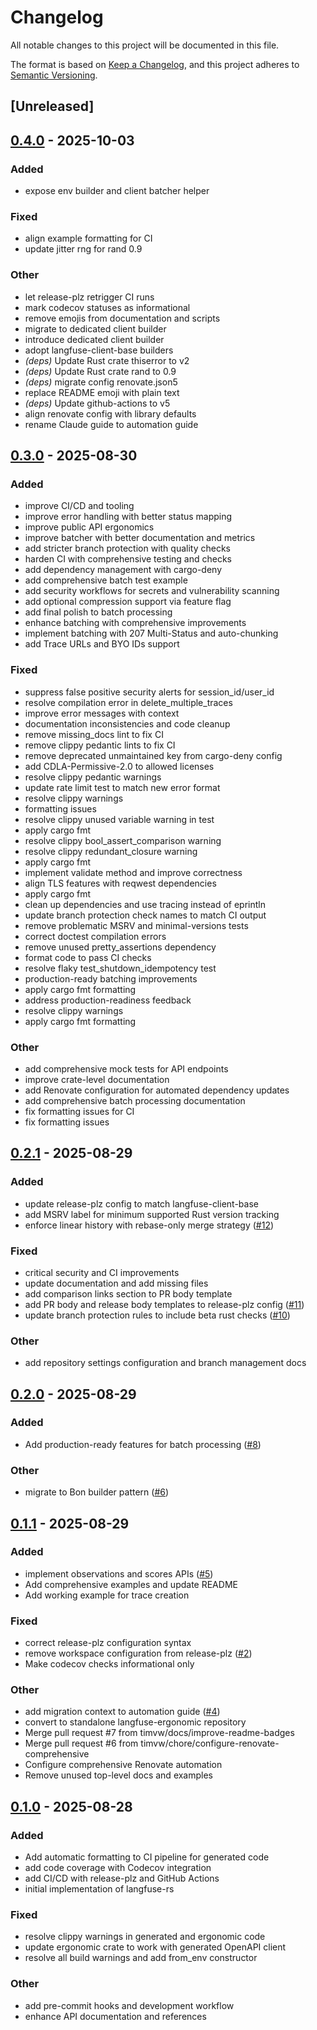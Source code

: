 # Changelog

All notable changes to this project will be documented in this file.

The format is based on [Keep a Changelog](https://keepachangelog.com/en/1.0.0/),
and this project adheres to [Semantic Versioning](https://semver.org/spec/v2.0.0.html).

## [Unreleased]

## [0.4.0](https://github.com/genai-rs/langfuse-ergonomic/compare/v0.3.0...v0.4.0) - 2025-10-03

### Added

- expose env builder and client batcher helper

### Fixed

- align example formatting for CI
- update jitter rng for rand 0.9

### Other

- let release-plz retrigger CI runs
- mark codecov statuses as informational
- remove emojis from documentation and scripts
- migrate to dedicated client builder
- introduce dedicated client builder
- adopt langfuse-client-base builders
- *(deps)* Update Rust crate thiserror to v2
- *(deps)* Update Rust crate rand to 0.9
- *(deps)* migrate config renovate.json5
- replace README emoji with plain text
- *(deps)* Update github-actions to v5
- align renovate config with library defaults
- rename Claude guide to automation guide

## [0.3.0](https://github.com/genai-rs/langfuse-ergonomic/compare/v0.2.1...v0.3.0) - 2025-08-30

### Added

- improve CI/CD and tooling
- improve error handling with better status mapping
- improve public API ergonomics
- improve batcher with better documentation and metrics
- add stricter branch protection with quality checks
- harden CI with comprehensive testing and checks
- add dependency management with cargo-deny
- add comprehensive batch test example
- add security workflows for secrets and vulnerability scanning
- add optional compression support via feature flag
- add final polish to batch processing
- enhance batching with comprehensive improvements
- implement batching with 207 Multi-Status and auto-chunking
- add Trace URLs and BYO IDs support

### Fixed

- suppress false positive security alerts for session_id/user_id
- resolve compilation error in delete_multiple_traces
- improve error messages with context
- documentation inconsistencies and code cleanup
- remove missing_docs lint to fix CI
- remove clippy pedantic lints to fix CI
- remove deprecated unmaintained key from cargo-deny config
- add CDLA-Permissive-2.0 to allowed licenses
- resolve clippy pedantic warnings
- update rate limit test to match new error format
- resolve clippy warnings
- formatting issues
- resolve clippy unused variable warning in test
- apply cargo fmt
- resolve clippy bool_assert_comparison warning
- resolve clippy redundant_closure warning
- apply cargo fmt
- implement validate method and improve correctness
- align TLS features with reqwest dependencies
- apply cargo fmt
- clean up dependencies and use tracing instead of eprintln
- update branch protection check names to match CI output
- remove problematic MSRV and minimal-versions tests
- correct doctest compilation errors
- remove unused pretty_assertions dependency
- format code to pass CI checks
- resolve flaky test_shutdown_idempotency test
- production-ready batching improvements
- apply cargo fmt formatting
- address production-readiness feedback
- resolve clippy warnings
- apply cargo fmt formatting

### Other

- add comprehensive mock tests for API endpoints
- improve crate-level documentation
- add Renovate configuration for automated dependency updates
- add comprehensive batch processing documentation
- fix formatting issues for CI
- fix formatting issues

## [0.2.1](https://github.com/genai-rs/langfuse-ergonomic/compare/v0.2.0...v0.2.1) - 2025-08-29

### Added

- update release-plz config to match langfuse-client-base
- add MSRV label for minimum supported Rust version tracking
- enforce linear history with rebase-only merge strategy ([#12](https://github.com/genai-rs/langfuse-ergonomic/pull/12))

### Fixed

- critical security and CI improvements
- update documentation and add missing files
- add comparison links section to PR body template
- add PR body and release body templates to release-plz config ([#11](https://github.com/genai-rs/langfuse-ergonomic/pull/11))
- update branch protection rules to include beta rust checks ([#10](https://github.com/genai-rs/langfuse-ergonomic/pull/10))

### Other

- add repository settings configuration and branch management docs

## [0.2.0](https://github.com/genai-rs/langfuse-ergonomic/compare/v0.1.1...v0.2.0) - 2025-08-29

### Added

- Add production-ready features for batch processing ([#8](https://github.com/genai-rs/langfuse-ergonomic/pull/8))

### Other

- migrate to Bon builder pattern ([#6](https://github.com/genai-rs/langfuse-ergonomic/pull/6))

## [0.1.1](https://github.com/genai-rs/langfuse-ergonomic/compare/v0.1.0...v0.1.1) - 2025-08-29

### Added

- implement observations and scores APIs ([#5](https://github.com/genai-rs/langfuse-ergonomic/pull/5))
- Add comprehensive examples and update README
- Add working example for trace creation

### Fixed

- correct release-plz configuration syntax
- remove workspace configuration from release-plz ([#2](https://github.com/genai-rs/langfuse-ergonomic/pull/2))
- Make codecov checks informational only

### Other

- add migration context to automation guide ([#4](https://github.com/genai-rs/langfuse-ergonomic/pull/4))
- convert to standalone langfuse-ergonomic repository
- Merge pull request #7 from timvw/docs/improve-readme-badges
- Merge pull request #6 from timvw/chore/configure-renovate-comprehensive
- Configure comprehensive Renovate automation
- Remove unused top-level docs and examples

## [0.1.0](https://github.com/timvw/langfuse-rs/releases/tag/langfuse-ergonomic-v0.1.0) - 2025-08-28

### Added

- Add automatic formatting to CI pipeline for generated code
- add code coverage with Codecov integration
- add CI/CD with release-plz and GitHub Actions
- initial implementation of langfuse-rs

### Fixed

- resolve clippy warnings in generated and ergonomic code
- update ergonomic crate to work with generated OpenAPI client
- resolve all build warnings and add from_env constructor

### Other

- add pre-commit hooks and development workflow
- enhance API documentation and references
